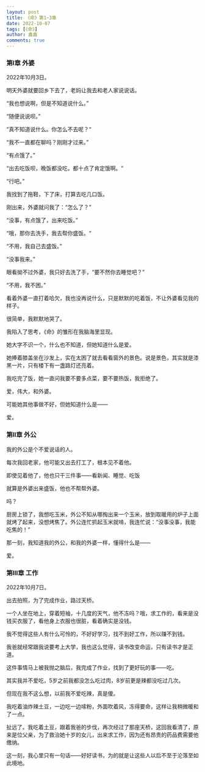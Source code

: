 ```yaml
---
layout: post
title: 《命》第1~3章
date: 2022-10-07
tags: [《命》]
author: 鑫鑫
comments: true
---
```


### 第Ⅰ章 外婆

2022年10月3日。

明天外婆就要回乡下去了，老妈让我去和老人家说说话。

“我也想说啊，但是不知道说什么。”

“随便说说呗。”

“真不知道说什么。你怎么不去呢？“

“我不一直都在聊吗？刚刚才过来。”

“有点饿了。”

“出去吃饭呗，晚饭都没吃，都十点了肯定饿啊。“

“行吧。”

我找到了拖鞋，下了床，打算去吃几口饭。

刚出来，外婆就问我了：“怎么了？”

“没事，有点饿了，出来吃饭。”

“哦，那你去洗手，我去帮你盛饭。“

“不用，我自己去盛饭。”

“没事我来。”

眼看拗不过外婆，我只好去洗了手，“要不然你去睡觉吧？”

“不用，我不困。”

看着外婆一直打着哈欠，我也没再说什么，只是默默的吃着饭，不让外婆看见我的样子。

很简单，我默默地哭了。

我陷入了思考，《命》的雏形在我脑海里显现。

她大字不识一个，什么也不知道，但她知道什么是爱。

她捧着膝盖坐在沙发上，实在太困了就去看看窗外的景色。说是景色，其实就是漆黑一片，只有楼下有一盏路灯还亮着。

我吃完了饭，她一直问我要不要多点菜，要不要热饭，我拒绝了。

爱，伟大，和外婆。

可能她其他事做不好，但她知道什么是——

爱。

### 第Ⅱ章 外公

我的外公是个不爱说话的人。

每次我回老家，他可能又出去打工了，根本见不着他。

即使见着他了，他也只干三件事——看新闻、睡觉、吃饭

就算是外婆出来盛饭，他也不帮帮外婆。

吗？

厨房上锁了，我想吃玉米，外公不知从哪掏出来一个玉米，放到取暖用的炉子上面就烤了起来，没想烤焦了。外公连忙抓起玉米就啃，我连忙说：“没事没事，我能吃焦的！”

那一刻，我知道我的外公，和我的外婆一样，懂得什么是——

爱。

### 第Ⅲ章 工作

2022年10月7日。

出去拍照，为了完成作业，路过天桥。

一个人坐在地上，穿着短袖，十几度的天气，他不冻吗？哦，求工作的，看来是没钱买衣服了，看他身上衣服也很脏，看着确实是没钱。

我不觉得这些人有什么可怜的，不好好学习，找不到好工作，所以赚不到钱。

我爸就经常跟我说要考上大学，我也这么觉得，读书改变命运，只有读书才是正道。

这件事情马上被我抛之脑后，我完成了作业，找到了更好玩的事——吃。

其实我并不爱吃，5岁之前我都没怎么吃过肉，8岁前更是辣都没吃过几次。

但现在我不这么想，以前我不爱吃辣，真是傻。

我吃着油炸辣土豆，一边吃一边嗦粉，外面吹着风，冻得要命，这样让我稍微暖和了一点。

扯远了。我吃着土豆，跟着我爸的步伐，再次经过了那座天桥，这回我看清了，原来是位父亲，为了救治她十岁的女儿，出来求工作，因为还有昂贵的药品费需要他缴纳。

这一刻，我心里只有一句话——好好读书，为的就是让这些人以后不至于沦落至如此境地。
